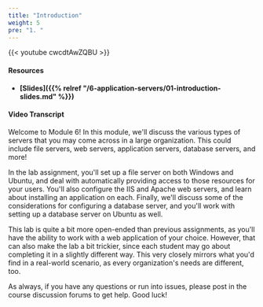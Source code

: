 ```yaml
---
title: "Introduction"
weight: 5
pre: "1. "
---
```


{{< youtube cwcdtAwZQBU >}}

#### Resources

* **[Slides]({{% relref "/6-application-servers/01-introduction-slides.md"  %}})**

#### Video Transcript

Welcome to Module 6! In this module, we'll discuss the various types of servers that you may come across in a large organization. This could include file servers, web servers, application servers, database servers, and more!

In the lab assignment, you'll set up a file server on both Windows and Ubuntu, and deal with automatically providing access to those resources for your users. You'll also configure the IIS and Apache web servers, and learn about installing an application on each. Finally, we'll discuss some of the considerations for configuring a database server, and you'll work with setting up a database server on Ubuntu as well.

This lab is quite a bit more open-ended than previous assignments, as you'll have the ability to work with a web application of your choice. However, that can also make the lab a bit trickier, since each student may go about completing it in a slightly different way. This very closely mirrors what you'd find in a real-world scenario, as every organization's needs are different, too.

As always, if you have any questions or run into issues, please post in the course discussion forums to get help. Good luck!
